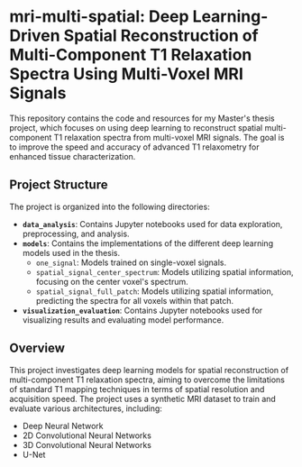 # mri-multi-spatial: Deep Learning-Driven Spatial Reconstruction of Multi-Component T1 Relaxation Spectra Using Multi-Voxel MRI Signals

This repository contains the code and resources for my Master's thesis project, which focuses on using deep learning to reconstruct spatial multi-component T1 relaxation spectra from multi-voxel MRI signals.  The goal is to improve the speed and accuracy of advanced T1 relaxometry for enhanced tissue characterization.

## Project Structure

The project is organized into the following directories:

*   **`data_analysis`**:  Contains Jupyter notebooks used for data exploration, preprocessing, and analysis.
*   **`models`**:  Contains the implementations of the different deep learning models used in the thesis.
    *   `one_signal`:  Models trained on single-voxel signals.
    *   `spatial_signal_center_spectrum`: Models utilizing spatial information, focusing on the center voxel's spectrum.
    *   `spatial_signal_full_patch`: Models utilizing spatial information, predicting the spectra for all voxels within that patch.
*   **`visualization_evaluation`**: Contains Jupyter notebooks used for visualizing results and evaluating model performance.

## Overview

This project investigates deep learning models for spatial reconstruction of multi-component T1 relaxation spectra, aiming to overcome the limitations of standard T1 mapping techniques in terms of spatial resolution and acquisition speed.  The project uses a synthetic MRI dataset to train and evaluate various architectures, including:

*   Deep Neural Network
*   2D Convolutional Neural Networks
*   3D Convolutional Neural Networks
*   U-Net
